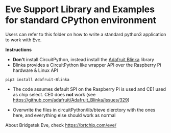 # Eve Support Library and Examples for standard CPython environment   

Users can refer to this folder on how to write a standard python3 application to work with Eve. 

**Instructions**
- **Don't** install CircuitPython, instead install the [Adafruit Blinka](https://github.com/adafruit/Adafruit_Blinka/) library
- Blinka  provides a CircuitPython like wrapper API over the Raspberry Pi hardware & Linux API

```
pip3 install Adafruit-Blinka
```
- The code assumes default SPI on the Raspberry Pi is used and CE1 used as chip select. CE0 does **not** work (see https://github.com/adafruit/Adafruit_Blinka/issues/329)

- Overwrite the files in circuitPython/lib/bteve dierctory with the ones here, and everything else should work as normal

About Bridgetek Eve, check https://brtchip.com/eve/
